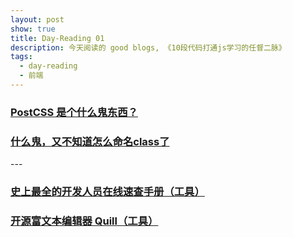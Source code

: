 ```yaml
---
layout: post
show: true
title: Day-Reading 01
description: 今天阅读的 good blogs, 《10段代码打通js学习的任督二脉》
tags:
  - day-reading
  - 前端
---
```


<h3><a href="http://segmentfault.com/a/1190000003909268" target="_blank">PostCSS 是个什么鬼东西？</a></h3>
<h3><a href="http://web.jobbole.com/83967/" target="_blank">什么鬼，又不知道怎么命名class了</a></h3>
---

<h3><a href="http://overapi.com/" target="_blank">史上最全的开发人员在线速查手册（工具）</a></h3>
<h3><a href="http://quilljs.com/" target="_blank">开源富文本编辑器 Quill（工具）</a></h3>